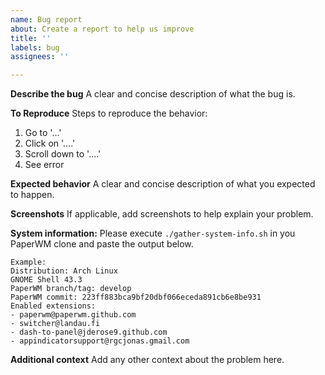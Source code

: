 ```yaml
---
name: Bug report
about: Create a report to help us improve
title: ''
labels: bug
assignees: ''

---
```


**Describe the bug**
A clear and concise description of what the bug is.

**To Reproduce**
Steps to reproduce the behavior:
1. Go to '...'
2. Click on '....'
3. Scroll down to '....'
4. See error

**Expected behavior**
A clear and concise description of what you expected to happen.

**Screenshots**
If applicable, add screenshots to help explain your problem.

**System information:**
Please execute `./gather-system-info.sh` in you PaperWM clone and paste the output below.

```
Example:
Distribution: Arch Linux
GNOME Shell 43.3
PaperWM branch/tag: develop
PaperWM commit: 223ff883bca9bf20dbf066eceda891cb6e8be931
Enabled extensions:
- paperwm@paperwm.github.com
- switcher@landau.fi
- dash-to-panel@jderose9.github.com
- appindicatorsupport@rgcjonas.gmail.com
```

**Additional context**
Add any other context about the problem here.
